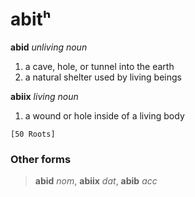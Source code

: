 abitʰ
=====

**abid** _unliving noun_

1. a cave, hole, or tunnel into the earth
2. a natural shelter used by living beings

**abiix** _living noun_

1. a wound or hole inside of a living body

`[50 Roots]`

### Other forms ###

> **abid** _nom_, **abiix** _dat_, **abib** _acc_